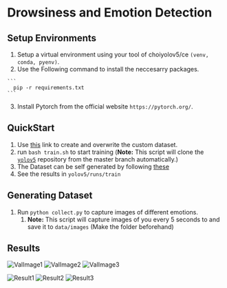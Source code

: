 # Drowsiness and Emotion Detection

## Setup Environments

  1. Setup a virtual environment using your tool of choiyolov5/ce `(venv, conda, pyenv)`.
  2. Use the Following command to install the neccesarry packages.

    ```
      pip -r requirements.txt
    ```
  
  3. Install Pytorch from the official website `https://pytorch.org/`.

## QuickStart

  1. Use [this](https://github.com/ultralytics/yolov5/wiki/Train-Custom-Data#11-create-datasetyaml) link to create and overwrite the custom dataset.
  2. run `bash train.sh` to start training (**Note:** This script will clone the [`yolov5`](https://github.com/ultralytics/yolov5) repository from the master branch automatically.)
  3. The Dataset can be self generated by following [these](#generating-dataset)
  4. See the results in `yolov5/runs/train`

## Generating Dataset
  
  1. Run `python collect.py` to capture images of different emotions.
     1. **Note:** This script will capture images of you every 5 seconds to and save it to `data/images` (Make the folder beforehand)

## Results

![ValImage1](https://imgur.com/fBbmY65)
![ValImage2](https://imgur.com/hqHUbqG)
![ValImage3](https://imgur.com/jgF1MK5)

![Result1](https://imgur.com/NYsAtUu)
![Result2](https://imgur.com/zntuUSY)
![Result3](https://imgur.com/LZX0pfk)

